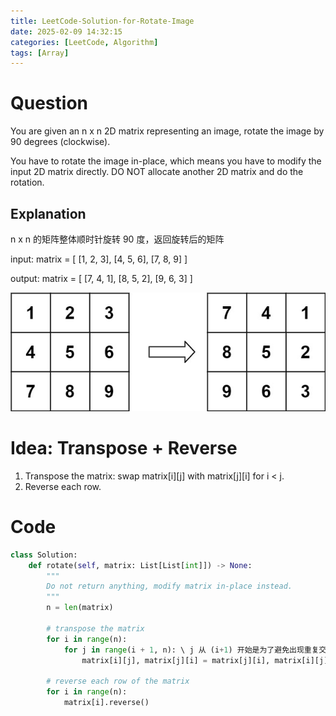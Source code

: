 ```yaml
---
title: LeetCode-Solution-for-Rotate-Image
date: 2025-02-09 14:32:15
categories: [LeetCode, Algorithm]
tags: [Array]
---
```


# Question

You are given an n x n 2D matrix representing an image, rotate the image by 90 degrees (clockwise).

You have to rotate the image in-place, which means you have to modify the input 2D matrix directly. DO NOT allocate another 2D matrix and do the rotation.

## Explanation

n x n 的矩阵整体顺时针旋转 90 度，返回旋转后的矩阵

input:
matrix = [
[1, 2, 3],
[4, 5, 6],
[7, 8, 9]
]

output:
matrix = [
[7, 4, 1],
[8, 5, 2],
[9, 6, 3]
]

![Local image](./images/48_1.png "Rotate Image")

# Idea: Transpose + Reverse

1. Transpose the matrix: swap matrix[i][j] with matrix[j][i] for i < j.
2. Reverse each row.

# Code

```python
class Solution:
    def rotate(self, matrix: List[List[int]]) -> None:
        """
        Do not return anything, modify matrix in-place instead.
        """
        n = len(matrix)

        # transpose the matrix
        for i in range(n):
            for j in range(i + 1, n): \ j 从 (i+1) 开始是为了避免出现重复交换的情形
                matrix[i][j], matrix[j][i] = matrix[j][i], matrix[i][j]

        # reverse each row of the matrix
        for i in range(n):
            matrix[i].reverse()
```
